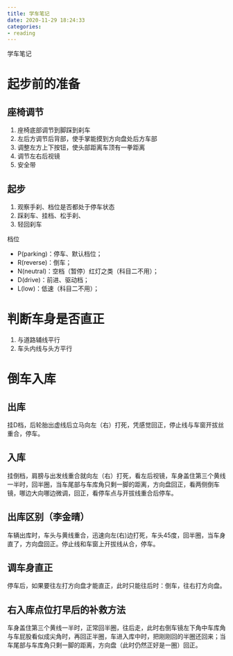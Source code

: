 ```yaml
---
title: 学车笔记
date: 2020-11-29 18:24:33
categories: 
- reading
---
```

学车笔记

# 起步前的准备

## 座椅调节

1. 座椅底部调节到脚踩到刹车
2. 左后方调节后背部，使手掌能摸到方向盘处后方车部
3. 调整左方上下按钮，使头部距离车顶有一拳距离
4. 调节左右后视镜
5. 安全带

## 起步

1. 观察手刹、档位是否都处于停车状态
2. 踩刹车、挂档、松手刹、
3. 轻回刹车

档位

- P(parking)：停车、默认档位；
- R(reverse)：倒车；
- N(neutral)：空档（暂停）红灯之类（科目二不用）；
- D(drive)：前进、驱动档；
- L(low)：低速（科目二不用）；

# 判断车身是否直正

1. 与道路辅线平行
2. 车头内线与头方平行

# 倒车入库

## 出库

挂D档，后轮胎出虚线后立马向左（右）打死，凭感觉回正，停止线与车窗开拔丝重合，停车。

## 入库

挂倒档，肩膀与出发线重合就向左（右）打死，看左后视镜，车身盖住第三个黄线一半时，回半圈，当车尾部与车库角只剩一脚的距离，方向盘回正，看两侧倒车镜，哪边大向哪边微调，回正，看停车点与开拔线重合后停车。

## 出库区别（李金晴）

车辆出库时，车头与黄线重合，迅速向左(右)边打死，车头45度，回半圈，当车身直了，方向盘回正。停止线和车窗上开拔线从合，停车。

## 调车身直正

停车后，如果要往左打方向盘才能直正，此时只能往后时：倒车，往右打方向盘。

## 右入库点位打早后的补救方法

车身盖住第三个黄线一半时，正常回半圈，往后走，此时右倒车镜左下角中车库角与车屁股看似成尖角时，再回正半圈，车进入库中时，把刚刚回的半圈还回来；当车尾部与车库角只剩一脚的距离，方向盘（此时仍然正好是一圈）回正。